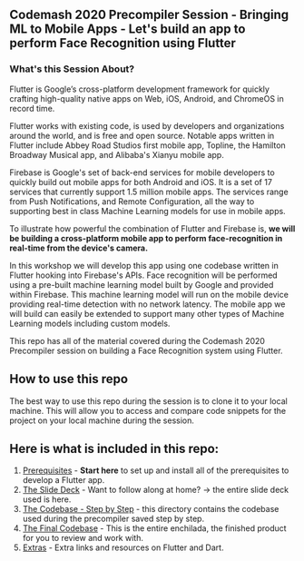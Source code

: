 ## Codemash 2020 Precompiler Session - Bringing ML to Mobile Apps - Let's build an app to perform Face Recognition using Flutter

### What's this Session About?

Flutter is Google’s cross-platform development framework for quickly crafting high-quality native apps on Web, iOS, Android, and ChromeOS in record time.

Flutter works with existing code, is used by developers and organizations around the world, and is free and open source. Notable apps written in Flutter include Abbey Road Studios first mobile app, Topline, the Hamilton Broadway Musical app, and Alibaba's Xianyu mobile app.

Firebase is Google's set of back-end services for mobile developers to quickly build out mobile apps for both Android and iOS. It is a set of 17 services that currently support 1.5 million mobile apps. The services range from Push Notifications, and Remote Configuration, all the way to supporting best in class Machine Learning models for use in mobile apps.

To illustrate how powerful the combination of Flutter and Firebase is, **we will be building a cross-platform mobile app to perform face-recognition in real-time from the device's camera.**

In this workshop we will develop this app using one codebase written in Flutter hooking into Firebase's APIs. Face recognition will be performed using a pre-built machine learning model built by Google and provided within Firebase. This machine learning model will run on the mobile device providing real-time detection with no network latency. The mobile app we will build can easily be extended to support many other types of Machine Learning models including custom models.

This repo has all of the material covered during the Codemash 2020 Precompiler session on building a Face Recognition system using Flutter.

## How to use this repo

The best way to use this repo during the session is to clone it to your local machine. This will allow you to access and compare code snippets for the project on your local machine during the session. 

## Here is what is included in this repo:

1. [Prerequisites](https://github.com/donwardpeng/codemash_flutter_precompiler/tree/master/prerequisites) - **Start here** to set up and install all of the prerequisites to develop a Flutter app.
2. [The Slide Deck](https://github.com/donwardpeng/codemash_flutter_precompiler/tree/master/slidedeck) - Want to follow along at home? -> the entire slide deck used is here.
3. [The Codebase - Step by Step](https://github.com/donwardpeng/codemash_flutter_precompiler/tree/master/step_by_step_codebase) - this directory contains the codebase used during the precompiler saved step by step.
4. [The Final Codebase](https://github.com/donwardpeng/codemash_flutter_precompiler/tree/master/final_codebase) - This is the entire enchilada, the finished product for you to review and work with.
5. [Extras](https://github.com/donwardpeng/codemash_flutter_precompiler/tree/master/extras) - Extra links and resources on Flutter and Dart.
